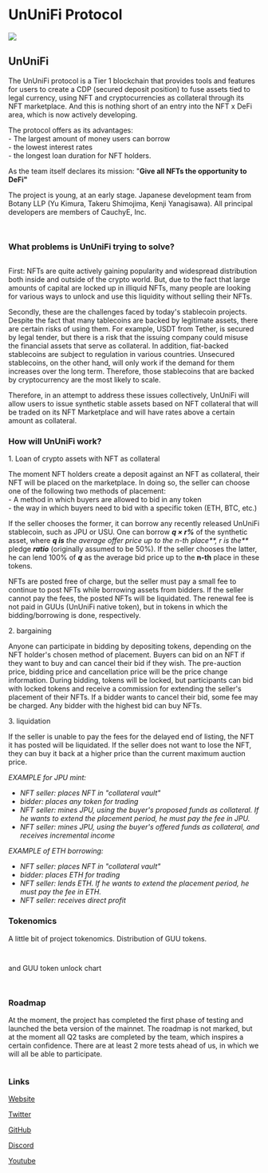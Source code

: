 # UnUniFi Protocol

![](https://img1.teletype.in/files/09/df/09df3f2f-135d-4387-857b-952388fafae2.png)

## UnUniFi

The UnUniFi protocol is a Tier 1 blockchain that provides tools and features for users to create a CDP (secured deposit position) to fuse assets tied to legal currency, using NFT and cryptocurrencies as collateral through its NFT marketplace. And this is nothing short of an entry into the NFT x DeFi area, which is now actively developing.

The protocol offers as its advantages:\
\- The largest amount of money users can borrow\
\- the lowest interest rates\
\- the longest loan duration for NFT holders.

As the team itself declares its mission: "**Give all NFTs the opportunity to DeFi"**

The project is young, at an early stage. Japanese development team from Botany LLP (Yu Kimura, Takeru Shimojima, Kenji Yanagisawa). All principal developers are members of CauchyE, Inc.

<figure><img src="../.gitbook/assets/image (47).png" alt=""><figcaption></figcaption></figure>

<figure><img src="../.gitbook/assets/image (21) (2).png" alt=""><figcaption></figcaption></figure>

### **What problems is UnUniFi trying to solve?** <a href="#nmr8" id="nmr8"></a>

<figure><img src="../.gitbook/assets/image (17) (2).png" alt=""><figcaption></figcaption></figure>

First: NFTs are quite actively gaining popularity and widespread distribution both inside and outside of the crypto world. But, due to the fact that large amounts of capital are locked up in illiquid NFTs, many people are looking for various ways to unlock and use this liquidity without selling their NFTs.

Secondly, these are the challenges faced by today's stablecoin projects. Despite the fact that many tablecoins are backed by legitimate assets, there are certain risks of using them. For example, USDT from Tether, is secured by legal tender, but there is a risk that the issuing company could misuse the financial assets that serve as collateral. In addition, fiat-backed stablecoins are subject to regulation in various countries. Unsecured stablecoins, on the other hand, will only work if the demand for them increases over the long term. Therefore, those stablecoins that are backed by cryptocurrency are the most likely to scale.

Therefore, in an attempt to address these issues collectively, UnUniFi will allow users to issue synthetic stable assets based on NFT collateral that will be traded on its NFT Marketplace and will have rates above a certain amount as collateral.

### **How will UnUniFi work?** <a href="#6psu" id="6psu"></a>

1\. Loan of crypto assets with NFT as collateral

The moment NFT holders create a deposit against an NFT as collateral, their NFT will be placed on the marketplace. In doing so, the seller can choose one of the following two methods of placement:\
\- A method in which buyers are allowed to bid in any token\
\- the way in which buyers need to bid with a specific token (ETH, BTC, etc.)

If the seller chooses the former, it can borrow any recently released UnUniFi stablecoin, such as JPU or USU. One can borrow _**q × r%**_ of the synthetic asset, where _**q is** the average offer price up to the n-th place**, r is the**_ pledge _**ratio**_ (originally assumed to be 50%). If the seller chooses the latter, he can lend 100% of _**q**_ as the average bid price up to the **n-th** place in these tokens.

NFTs are posted free of charge, but the seller must pay a small fee to continue to post NFTs while borrowing assets from bidders. If the seller cannot pay the fees, the posted NFTs will be liquidated. The renewal fee is not paid in GUUs (UnUniFi native token), but in tokens in which the bidding/borrowing is done, respectively.

2\. bargaining

Anyone can participate in bidding by depositing tokens, depending on the NFT holder's chosen method of placement. Buyers can bid on an NFT if they want to buy and can cancel their bid if they wish. The pre-auction price, bidding price and cancellation price will be the price change information. During bidding, tokens will be locked, but participants can bid with locked tokens and receive a commission for extending the seller's placement of their NFTs. If a bidder wants to cancel their bid, some fee may be charged. Any bidder with the highest bid can buy NFTs.

3\. liquidation

If the seller is unable to pay the fees for the delayed end of listing, the NFT it has posted will be liquidated. If the seller does not want to lose the NFT, they can buy it back at a higher price than the current maximum auction price.

_EXAMPLE for JPU mint:_

* _NFT seller: places NFT in "collateral vault"_
* _bidder: places any token for trading_
* _NFT seller: mines JPU, using the buyer's proposed funds as collateral. If he wants to extend the placement period, he must pay the fee in JPU._
* _NFT seller: mines JPU, using the buyer's offered funds as collateral, and receives incremental income_

_EXAMPLE of ETH borrowing:_

* _NFT seller: places NFT in "collateral vault"_
* _bidder: places ETH for trading_
* _NFT seller: lends ETH. If he wants to extend the placement period, he must pay the fee in ETH._
* _NFT seller: receives direct profit_

### **Tokenomics** <a href="#s2o3" id="s2o3"></a>

A little bit of project tokenomics. Distribution of GUU tokens.

<figure><img src="../.gitbook/assets/image (62).png" alt=""><figcaption></figcaption></figure>

<figure><img src="../.gitbook/assets/image (7) (1).png" alt=""><figcaption></figcaption></figure>

and GUU token unlock chart

<figure><img src="../.gitbook/assets/image (4).png" alt=""><figcaption></figcaption></figure>

<figure><img src="../.gitbook/assets/image (40) (1).png" alt=""><figcaption></figcaption></figure>

### Roadmap <a href="#mcbw" id="mcbw"></a>

At the moment, the project has completed the first phase of testing and launched the beta version of the mainnet. The roadmap is not marked, but at the moment all Q2 tasks are completed by the team, which inspires a certain confidence. There are at least 2 more tests ahead of us, in which we will all be able to participate.

<figure><img src="../.gitbook/assets/image (8).png" alt=""><figcaption></figcaption></figure>

### **Links** <a href="#fsrg" id="fsrg"></a>

[Website](https://ununifi.io/)

[Twitter](https://mobile.twitter.com/ununifi)

[GitHub](https://github.com/UnUniFi)

[Discord](https://discord.gg/82uAU3jW)

[Youtube](https://www.youtube.com/c/UnUniFi)
